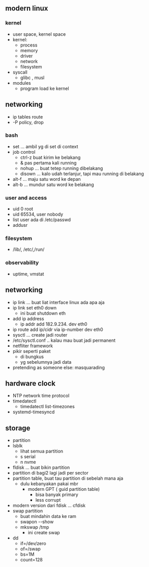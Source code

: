 ## modern linux

### kernel
- user space, kernel space
- kernel:
    - process
    - memory
    - driver
    - network
    - filesystem
- syscall
    - glibc , musl
- modules
    - program load ke kernel

## networking
- ip tables route
- -P policy, drop


### bash
- set ... ambil yg di set di context
- job control
    - ctrl-z buat kirim ke belakang
    - & pas pertama kali running
    - nohup ... buat tetep running dibelakang
    - disown ... kalo udah terlanjur, tapi mau running di belakang
- alt-f ... maju satu word ke depan
- alt-b ... mundur satu word ke belakang

### user and access
- uid 0 root
- uid 65534, user nobody
- list user ada di /etc/passwd
- addusr

### filesystem
- /lib/, /etc/,/run/

### observability
- uptime, vmstat

## networking
- ip link ... buat liat interface linux ada apa aja
- ip link set eth0 down
    - ini buat shutdown eth
- add ip address
    - ip addr add 182.9.234. dev eth0
- ip route add ip/cidr via ip-number dev eth0
- sysctl ... create jadi router
- /etc/sysctl.conf .. kalau mau buat jadi permanent
- netfliter framework
- pikir seperti paket
    - di bungkus
    - yg sebelumnya jadi data
- pretending as someone else: masquarading

## hardware clock
- NTP network time protocol
- timedatectl
    - timedatectl list-timezones
- systemd-timesyncd

## storage
- partition
- lsblk
    - lihat semua partition
    - s serial
    - n nvme
- fldisk ... buat bikin partition
- partition di bagi2 lagi jadi per sector
- partition table, buat tau partition di sebelah mana aja
    - dulu kebanyakan pakai mbr
        - modern GPT ( guid partition table)
            - bisa banyak primary
            - less corrupt
- modern version dari fdisk ... cfdisk
- swap partition
    - buat mindahin data ke ram
    - swapon --show
    - mkswap /tmp 
        - ini create swap
- dd
    - if=/dev/zero
    - of=/swap
    - bs=1M
    - count=128


